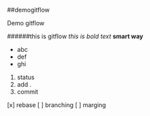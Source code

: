 ##demogitflow

Demo gitflow

######this is gitflow
*this is bold text*
**smart way**

- abc
- def
- ghi


1. status
2. add .
3. commit

[x] rebase
[ ] branching
[ ] marging
